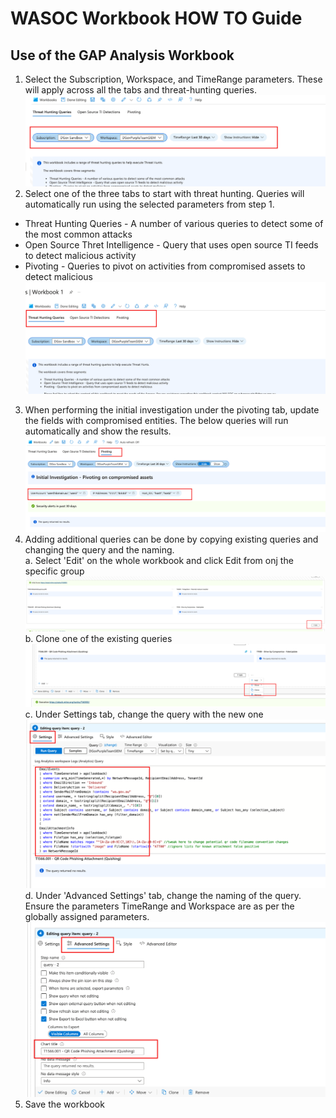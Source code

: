 # WASOC Workbook HOW TO Guide

## Use of the GAP Analysis Workbook

1. Select the Subscription, Workspace, and TimeRange parameters. These will apply across all the tabs and threat-hunting queries.  
    ![1](/utilities/screenshots/wrkbk-TH-1.png)
2. Select one of the three tabs to start with threat hunting. Queries will automatically run using the selected parameters from step 1. 
- Threat Hunting Queries - A number of various queries to detect some of the most common attacks
- Open Source Thret Intelligence - Query that uses open source TI feeds to detect malicious activity
- Pivoting - Queries to pivot on activities from compromised assets to detect malicious
    ![2](/utilities/screenshots/wrkbk-TH-2.png)
3. When performing the initial investigation under the pivoting tab, update the fields with compromised entities. The below queries will run automatically and show the results.
    ![3](/utilities/screenshots/wrkbk-TH-3.png)
4. Adding additional queries can be done by copying existing queries and changing the query and the naming. </br>
    a. Select 'Edit' on the whole workbook and click Edit from onj the specific group </br>
    ![4](/utilities/screenshots/wrkbk-TH-4.png)
    b. Clone one of the existing queries </br>
    ![5](/utilities/screenshots/wrkbk-TH-5.png)
    c. Under Settings tab, change the query with the new one </br>
    ![6](/utilities/screenshots/wrkbk-TH-6.png)
    d. Under 'Advanced Settings' tab, change the naming of the query. Ensure the parameters TimeRange and Workspace are as per the globally assigned parameters. </br>
    ![7](/utilities/screenshots/wrkbk-TH-7.png)</br>
5. Save the workbook